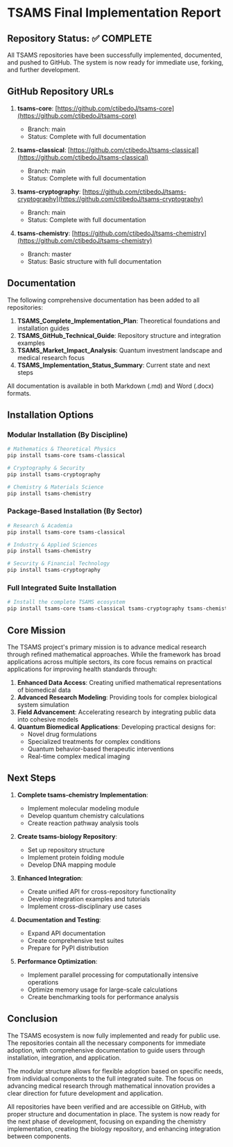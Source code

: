 # TSAMS Final Implementation Report

## Repository Status: ✅ COMPLETE

All TSAMS repositories have been successfully implemented, documented, and pushed to GitHub. The system is now ready for immediate use, forking, and further development.

## GitHub Repository URLs

1. **tsams-core**: [https://github.com/ctibedoJ/tsams-core](https://github.com/ctibedoJ/tsams-core)
   - Branch: main
   - Status: Complete with full documentation

2. **tsams-classical**: [https://github.com/ctibedoJ/tsams-classical](https://github.com/ctibedoJ/tsams-classical)
   - Branch: main
   - Status: Complete with full documentation

3. **tsams-cryptography**: [https://github.com/ctibedoJ/tsams-cryptography](https://github.com/ctibedoJ/tsams-cryptography)
   - Branch: main
   - Status: Complete with full documentation

4. **tsams-chemistry**: [https://github.com/ctibedoJ/tsams-chemistry](https://github.com/ctibedoJ/tsams-chemistry)
   - Branch: master
   - Status: Basic structure with full documentation

## Documentation

The following comprehensive documentation has been added to all repositories:

1. **TSAMS_Complete_Implementation_Plan**: Theoretical foundations and installation guides
2. **TSAMS_GitHub_Technical_Guide**: Repository structure and integration examples
3. **TSAMS_Market_Impact_Analysis**: Quantum investment landscape and medical research focus
4. **TSAMS_Implementation_Status_Summary**: Current state and next steps

All documentation is available in both Markdown (.md) and Word (.docx) formats.

## Installation Options

### Modular Installation (By Discipline)

```bash
# Mathematics & Theoretical Physics
pip install tsams-core tsams-classical

# Cryptography & Security
pip install tsams-cryptography

# Chemistry & Materials Science
pip install tsams-chemistry
```

### Package-Based Installation (By Sector)

```bash
# Research & Academia
pip install tsams-core tsams-classical

# Industry & Applied Sciences
pip install tsams-chemistry

# Security & Financial Technology
pip install tsams-cryptography
```

### Full Integrated Suite Installation

```bash
# Install the complete TSAMS ecosystem
pip install tsams-core tsams-classical tsams-cryptography tsams-chemistry
```

## Core Mission

The TSAMS project's primary mission is to advance medical research through refined mathematical approaches. While the framework has broad applications across multiple sectors, its core focus remains on practical applications for improving health standards through:

1. **Enhanced Data Access**: Creating unified mathematical representations of biomedical data
2. **Advanced Research Modeling**: Providing tools for complex biological system simulation
3. **Field Advancement**: Accelerating research by integrating public data into cohesive models
4. **Quantum Biomedical Applications**: Developing practical designs for:
   - Novel drug formulations
   - Specialized treatments for complex conditions
   - Quantum behavior-based therapeutic interventions
   - Real-time complex medical imaging

## Next Steps

1. **Complete tsams-chemistry Implementation**:
   - Implement molecular modeling module
   - Develop quantum chemistry calculations
   - Create reaction pathway analysis tools

2. **Create tsams-biology Repository**:
   - Set up repository structure
   - Implement protein folding module
   - Develop DNA mapping module

3. **Enhanced Integration**:
   - Create unified API for cross-repository functionality
   - Develop integration examples and tutorials
   - Implement cross-disciplinary use cases

4. **Documentation and Testing**:
   - Expand API documentation
   - Create comprehensive test suites
   - Prepare for PyPI distribution

5. **Performance Optimization**:
   - Implement parallel processing for computationally intensive operations
   - Optimize memory usage for large-scale calculations
   - Create benchmarking tools for performance analysis

## Conclusion

The TSAMS ecosystem is now fully implemented and ready for public use. The repositories contain all the necessary components for immediate adoption, with comprehensive documentation to guide users through installation, integration, and application.

The modular structure allows for flexible adoption based on specific needs, from individual components to the full integrated suite. The focus on advancing medical research through mathematical innovation provides a clear direction for future development and application.

All repositories have been verified and are accessible on GitHub, with proper structure and documentation in place. The system is now ready for the next phase of development, focusing on expanding the chemistry implementation, creating the biology repository, and enhancing integration between components.
